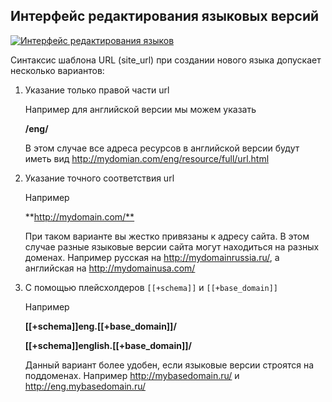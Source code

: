 ## Интерфейс редактирования языковых версий

[![Интерфейс редактирования языков](https://file.modx.pro/files/0/4/f/04ff112b9debbe2a7721ea639087082ds.jpg)](https://file.modx.pro/files/0/4/f/04ff112b9debbe2a7721ea639087082d.png)

Синтаксис шаблона URL (site_url) при создании нового языка допускает несколько вариантов:

1. Указание только правой части url

    Например для английской версии мы можем указать

    **/eng/**

    В этом случае все адреса ресурсов в английской версии будут иметь вид <http://mydomian.com/eng/resource/full/url.html>

2. Указание точного соответствия url

    Например

    **<http://mydomain.com/**>

    При таком варианте вы жестко привязаны к адресу сайта. В этом случае разные языковые версии сайта могут находиться на разных доменах.
    Например русская на <http://mydomainrussia.ru/>, а английская на http://mydomainusa.com/

3. С помощью плейсхолдеров `[[+schema]]` и `[[+base_domain]]`

    Например

    **[[+schema]]eng.[[+base_domain]]/**

    **[[+schema]]english.[[+base_domain]]/**

    Данный вариант более удобен, если языковые версии строятся на поддоменах. Например <http://mybasedomain.ru/> и http://eng.mybasedomain.ru/
